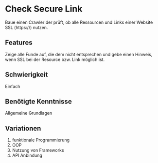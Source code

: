 # Check Secure Link
 
 Baue einen Crawler der prüft, ob alle Ressourcen und Links einer Website SSL (https://) nutzen.
 
## Features
 Zeige alle Funde auf, die dem nicht entsprechen und gebe einen Hinweis, wenn SSL bei der Resource bzw. Link möglich ist.
 
 ## Schwierigkeit
 Einfach
 
 ## Benötigte Kenntnisse
Allgemeine Grundlagen

## Variationen
1. funktionale Programmierung
2. OOP
3. Nutzung von Frameworks
4. API Anbindung
